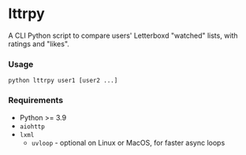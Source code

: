 # lttrpy
A CLI Python script to compare users' Letterboxd "watched" lists, with ratings and "likes".

### Usage

```
python lttrpy user1 [user2 ...]
```

### Requirements

* Python >= 3.9
* `aiohttp`
* `lxml`
  - `uvloop` - optional on Linux or MacOS, for faster async loops
  